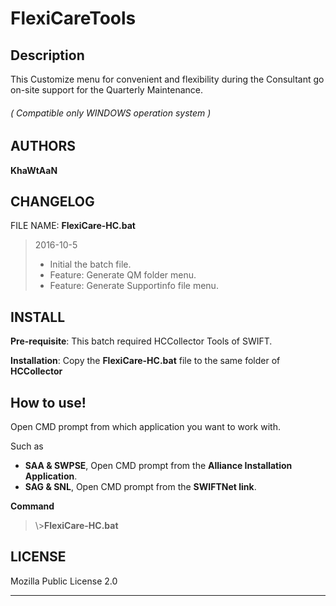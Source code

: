 
**FlexiCareTools**
===================

Description
------
This Customize menu for convenient and flexibility during the Consultant go on-site support for the Quarterly Maintenance.
###### ( Compatible only WINDOWS operation system )


AUTHORS
-------
**KhaWtAaN**


CHANGELOG
---------
FILE NAME: **FlexiCare-HC.bat**
> 2016-10-5
> * Initial the batch file.
> * Feature: Generate QM folder menu.
> * Feature: Generate Supportinfo file menu.


INSTALL
-------
**Pre-requisite**: This batch required HCCollector Tools of SWIFT.

**Installation**: Copy the **FlexiCare-HC.bat** file to the same folder of **HCCollector**


How to use!
-------
Open CMD prompt from which application you want to work with.

Such as 
* **SAA & SWPSE**, Open CMD prompt from the **Alliance Installation Application**.
* **SAG & SNL**, Open CMD prompt from the **SWIFTNet link**.

**Command**
> \\>**FlexiCare-HC.bat**


LICENSE
-------
Mozilla Public License 2.0


----------
